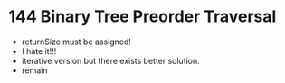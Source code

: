 # 144 Binary Tree Preorder Traversal

* returnSize must be assigned!
* I hate it!!!
* iterative version but there exists better solution.
* remain